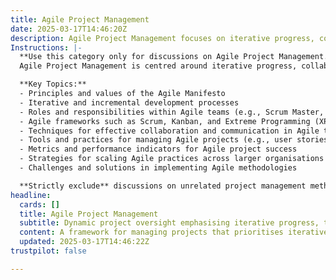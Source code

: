 ```yaml
---
title: Agile Project Management
date: 2025-03-17T14:46:20Z
description: Agile Project Management focuses on iterative progress, collaboration, and flexibility, enabling teams to adapt quickly to changes and deliver value efficiently.
Instructions: |-
  **Use this category only for discussions on Agile Project Management.**  
  Agile Project Management is centred around iterative progress, collaboration, and flexibility, allowing teams to respond swiftly to changes and deliver value efficiently. This category encompasses methodologies and practices that promote adaptive planning, evolutionary development, and continuous improvement.

  **Key Topics:**
  - Principles and values of the Agile Manifesto
  - Iterative and incremental development processes
  - Roles and responsibilities within Agile teams (e.g., Scrum Master, Product Owner)
  - Agile frameworks such as Scrum, Kanban, and Extreme Programming (XP)
  - Techniques for effective collaboration and communication in Agile teams
  - Tools and practices for managing Agile projects (e.g., user stories, sprints, retrospectives)
  - Metrics and performance indicators for Agile project success
  - Strategies for scaling Agile practices across larger organisations
  - Challenges and solutions in implementing Agile methodologies

  **Strictly exclude** discussions on unrelated project management methodologies (e.g., Waterfall), non-Agile frameworks, or misinterpretations of Agile principles that do not align with the core philosophies of Agile Project Management.
headline:
  cards: []
  title: Agile Project Management
  subtitle: Dynamic project oversight emphasising iterative progress, team collaboration, and adaptability to deliver consistent value in complex environments.
  content: A framework for managing projects that prioritises iterative development, team collaboration, and responsiveness to change. It encompasses practices for visualising workflows, enhancing communication, and fostering continuous improvement, while addressing complexity and uncertainty in project environments. Topics include team dynamics, process optimisation, and value delivery.
  updated: 2025-03-17T14:46:22Z
trustpilot: false

---
```


